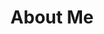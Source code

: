 ---
layout: about
title: "About Me"
permalink: /about/
stats:
  - label: "Employees"
    target: 180
  - label: "× Revenue Growth"
    target: 8
  - label: "K Saved"
    target: 250
timeline:
  - year: "2020–2025"
    icon: "💼"
    items:
      - "Director of Special Projects: implemented enterprise system integration and led digital transformation initiatives."
  - year: "2018–2020"
    icon: "📊"
    items:
      - "Marketing & Finance Manager: executed IT modernization and financial systems optimization, improving cash flow reporting accuracy and enabling strategic forecasting."
  - year: "2017–2018"
    icon: "🏢"
    items:
      - "Location Manager: oversaw operations and logistics across multiple sites."
  - year: "2013–2017"
    icon: "🎓"
    items:
      - "Bachelor of Science in Business Finance, Calvin College."
      - "Assistant: supported cross-functional teams in process optimization and project coordination."
---